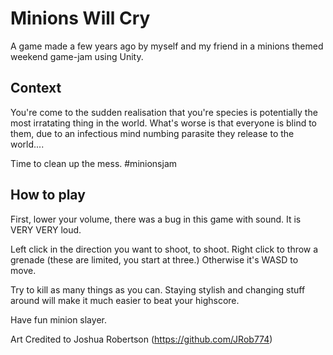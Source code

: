 Minions Will Cry
================

A game made a few years ago by myself and my friend in a minions themed weekend game-jam using Unity.

## Context

You're come to the sudden realisation that you're species is potentially the most irratating thing in the world. What's worse is that everyone is blind to them, due to an infectious mind numbing parasite they release to the world....

Time to clean up the mess. #minionsjam

## How to play

First, lower your volume, there was a bug in this game with sound. It is VERY VERY loud.

Left click in the direction you want to shoot, to shoot. Right click to throw a grenade (these are limited, you start at three.) Otherwise it's WASD to move.

Try to kill as many things as you can. Staying stylish and changing stuff around will make it much easier to beat your highscore.

Have fun minion slayer.

Art Credited to Joshua Robertson (https://github.com/JRob774)

